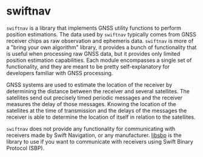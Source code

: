 # swiftnav

`swiftnav` is a library that implements GNSS utility functions to perform
position estimations. The data used by `swiftnav` typically comes from GNSS
receiver chips as raw observation and ephemeris data. `swiftnav` is more of
a "bring your own algorithm" library, it provides a bunch of functionality that
is useful when processing raw GNSS data, but it provides only limited position
estimation capabilities. Each module encompasses a single set of functionality,
and they are meant to be pretty self-explanatory for developers familiar with
GNSS processing.

GNSS systems are used to estimate the location of the receiver by determining
the distance between the receiver and several satellites. The satellites send
out precisely timed periodic messages and the receiver measures the delay
of those messages. Knowing the location of the satellites at the time of
transmission and the delays of the messages the receiver is able to determine
the location of itself in relation to the satellites.

`swiftnav` does not provide any functionality for communicating with
receivers made by Swift Navigation, or any manufacturer.
[libsbp](https://github.com/swift-nav/libsbp) is the library to use if you
want to communicate with receivers using Swift Binary Protocol (SBP).